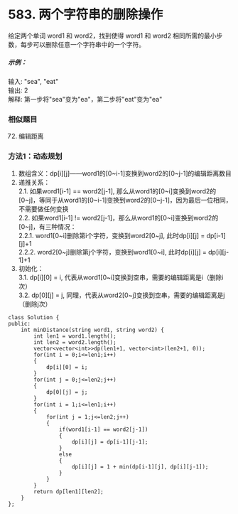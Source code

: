 # 583. 两个字符串的删除操作
给定两个单词 word1 和 word2，找到使得 word1 和 word2 相同所需的最小步数，每步可以删除任意一个字符串中的一个字符。

##### 示例：

输入: "sea", "eat"  
输出: 2  
解释: 第一步将"sea"变为"ea"，第二步将"eat"变为"ea"  

### 相似题目
72. 编辑距离  

### 方法1：动态规划
1. 数组含义：dp[i][j]——word1的[0~i-1]变换到word2的[0~j-1]的编辑距离数目  
2. 递推关系：  
  2.1. 如果word1[i-1] == word2[j-1], 那么从word1的[0~i]变换到word2的[0~j]，等同于从word1的[0~i-1]变换到word2的[0~j-1]，因为最后一位相同，不需要做任何变换  
  2.2. 如果word1[i-1] != word2[j-1]，那么从word1的[0~i]变换到word2的[0~j]，有三种情况：  
    2.2.1. word1[0~i]删除第i个字符，变换到word2[0~j], 此时dp[i][j] = dp[i-1][j]+1  
    2.2.2. word2[0~j]删除第j个字符，变换到word1[0~i], 此时dp[i][j] = dp[i][j-1]+1   
3. 初始化：  
  3.1. dp[i][0] = i, 代表从word1[0~i]变换到空串，需要的编辑距离是i（删除i次）  
  3.2. dp[0][j] = j, 同理，代表从word2[0~j]变换到空串，需要的编辑距离是j（删除j次）  

```
class Solution {
public:
    int minDistance(string word1, string word2) {
        int len1 = word1.length();
        int len2 = word2.length();
        vector<vector<int>>dp(len1+1, vector<int>(len2+1, 0));
        for(int i = 0;i<=len1;i++)
        {
            dp[i][0] = i;
        }
        for(int j = 0;j<=len2;j++)
        {
            dp[0][j] = j;
        }
        for(int i = 1;i<=len1;i++)
        {
            for(int j = 1;j<=len2;j++)
            {
                if(word1[i-1] == word2[j-1])
                {
                    dp[i][j] = dp[i-1][j-1];
                }
                else
                {
                    dp[i][j] = 1 + min(dp[i-1][j], dp[i][j-1]);
                }
            }
        }
        return dp[len1][len2];
    }
};
```
